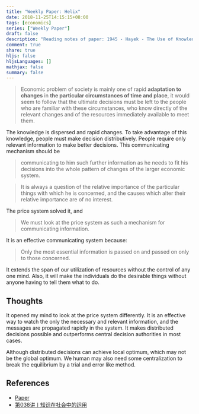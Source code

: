 ```yaml
---
title: "Weekly Paper: Helix"
date: 2018-11-25T14:15:15+08:00
tags: [economics]
series: ["Weekly Paper"]
draft: false
description: "Reading notes of paper: 1945 - Hayek - The Use of Knowledge in Society"
comment: true
share: true
hljs: false
hljsLanguages: []
mathjax: false
summary: false
---
```


> Economic problem of society is mainly one of rapid **adaptation to changes** in **the particular circumstances of time and place**, it would seem to follow that the ultimate decisions must be left to the people who are familiar with these circumstances, who know directly of the relevant changes and of the resources immediately available to meet them.  

The knowledge is dispersed and rapid changes. To take advantage of this knowledge, people must make decision distributively.  People require only relevant information to make better decisions. This communicating mechanism should be

> communicating to him such further information as he needs to fit his decisions into the whole pattern of changes of the larger economic system.  

> It is always a question of the relative importance of the particular things with which he is concerned, and the causes which alter their relative importance are of no interest.  

The price system solved it, and

> We must look at the price system as such a mechanism for communicating information.  

It is an effective communicating system because:

> Only the most essential information is passed on and passed on only to those concerned.  

It extends the span of our utilization of resources without the control of any one mind. Also, it will make the individuals do the desirable things without anyone having to tell them what to do.

## Thoughts

It opened my mind to look at the price system differently. It is an effective way to watch the only the necessary and relevant information, and the messages are propagated rapidly in the system. It makes distributed decisions possible and outperforms central decision authorities in most cases.

Although distributed decisions can achieve local optimum, which may not be the global optimum. We human may also need some centralization to break the equilibrium by a trial and error like method.

## References

- [Paper](https://www.jstor.org/stable/1809376?seq=1#page_scan_tab_contents)
- [第038讲丨知识在社会中的运用](https://bootsoon.github.io/economics/2017/04/25/038.html)
